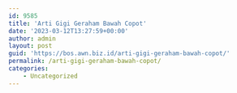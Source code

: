 ```yaml
---
id: 9585
title: 'Arti Gigi Geraham Bawah Copot'
date: '2023-03-12T13:27:59+00:00'
author: admin
layout: post
guid: 'https://bos.awn.biz.id/arti-gigi-geraham-bawah-copot/'
permalink: /arti-gigi-geraham-bawah-copot/
categories:
    - Uncategorized
---
```


